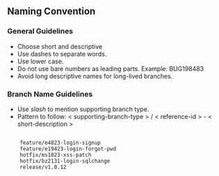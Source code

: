 ## Naming Convention

### General Guidelines

* Choose short and descriptive
* Use dashes to separate words.
* Use lower case.
* Do not use bare numbers as leading parts. Example: BUG198483
* Avoid long descriptive names for long-lived branches.

### Branch Name Guidelines

* Use *slash* to mention supporting branch type.
* Pattern to follow: 
    < supporting-branch-type > / < reference-id > - < short-description >


```shell

    feature/e4823-login-signup
    feature/e19423-login-forgot-pwd
    hotfix/ms1023-xss-patch
    hotfix/bz2131-login-sqlchange
    release/v1.0.12

```

